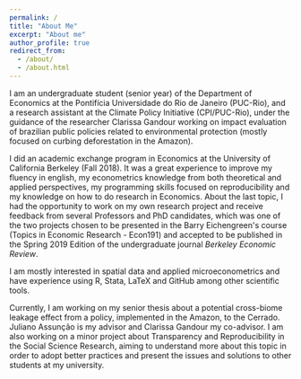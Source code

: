 ```yaml
---
permalink: /
title: "About Me"
excerpt: "About me"
author_profile: true
redirect_from: 
  - /about/
  - /about.html
---
```


I am an undergraduate student (senior year) of the Department of Economics at the Pontifícia Universidade do Rio de Janeiro (PUC-Rio), and a research assistant at the Climate Policy Initiative (CPI/PUC-Rio), under the guidance of the researcher Clarissa Gandour working on impact evaluation of brazilian public policies related to environmental protection (mostly focused on curbing deforestation in the Amazon).

I did an academic exchange program in Economics at the University of California Berkeley (Fall 2018). It was a great experience to improve my fluency in english, my econometrics knowledge from both theoretical and applied perspectives, my programming skills focused on reproducibility and my knowledge on how to do research in Economics. About the last topic, I had the opportunity to work on my own research project and receive feedback from several Professors and PhD candidates, which was one of the two projects chosen to be presented in the Barry Eichengreen's course (Topics in Economic Research - Econ191) and accepted to be published in the Spring 2019 Edition of the undergraduate journal *Berkeley Economic Review*.

I am mostly interested in spatial data and applied microeconometrics and have experience using R, Stata, LaTeX and GitHub among other scientific tools.

Currently, I am working on my senior thesis about a potential cross-biome leakage effect from a policy, implemented in the Amazon, to the Cerrado. Juliano Assunção is my advisor and Clarissa Gandour my co-advisor. I am also working on a minor project about Transparency and Reproducibility in the Social Science Research, aiming to understand more about this topic in order to adopt better practices and present the issues and solutions to other students at my university.